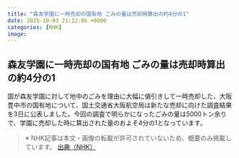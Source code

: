 ```yaml
---
title: "森友学園に一時売却の国有地 ごみの量は売却時算出の約4分の1"
date: 2025-10-03 21:12:06 +0900
categories: [NHK]
image: 
---
```

## 森友学園に一時売却の国有地 ごみの量は売却時算出の約4分の1

国が森友学園に対して地中のごみを理由に大幅に値引きして一時売却した、大阪 豊中市の国有地について、国土交通省大阪航空局は新たな売却に向けた調査結果を3日に公表しました。今回の調査で明らかになったごみの量は5000トン余りで、学園に売却した時に算出された量のおよそ4分の1となっています。

> ※ NHK記事は本文・画像の転載が許可されていないため、概要のみ掲載しています。
[出典（NHK）](http://www3.nhk.or.jp/news/html/20251004/k10014940721000.html)
